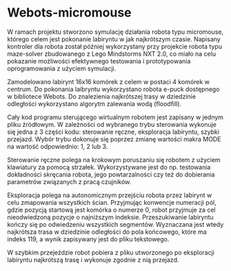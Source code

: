 # Webots-micromouse

W ramach projektu stworzono symulację działania robota typu micromouse, którego celem jest pokonanie labiryntu w jak najkrótszym czasie. 
Napisany kontroler dla robota został później wykorzystany przy projekcie robota typu maze-solver zbudowanego z Lego Mindstorms NXT 2.0,
co miało na celu pokazanie możliwości efektywnego testowania i prototypowania oprogramowania z użyciem symulacji.

Zamodelowano labirynt 16x16 komórek z celem w postaci 4 komórek w centrum. Do pokonania laibryntu
wykorzystano robota e-puck dostępnego w bibliotece Webots.
Do znalezienia najkrótszej trasy w dziedzinie odległości wykorzystano algorytm zalewania wodą (floodfill).

Cały kod programu sterującego wirtualnym robotem jest zapisany w jednym pliku
źródłowym. W zależności od wybranego trybu sterowania wykonuje się jedna z 3 części kodu:
 sterowanie ręczne,
 eksploracja labiryntu,
 szybki przejazd.
Wybór trybu dokonuje się poprzez zmianę wartości makra MODE na wartość 
odpowiednio: 1, 2 lub 3.

Sterowanie ręczne polega na krokowym poruszaniu się robotem z użyciem klawiatury 
za pomocą strzałek. Wykorzystywane jest do np. testowania dokładności skręcania robota, jego 
powtarzalności czy też do dobierania parametrów związanych z pracą czujników.

Eksploracja polega na autonomicznym przejściu robota przez labirynt w celu zmapowania 
wszystkich ścian. Przyjmując konwencje numeracji pól, 
gdzie pozycją startową jest komórka o numerze 0, robot przyjmuje za cel nieodwiedzoną pozycje 
o najniższym indeksie. Przeszukiwanie labiryntu kończy się po odwiedzeniu wszystkich
segmentów. Wyznaczana jest wtedy najkrótsza trasa w dziedzinie odległości do pola 
końcowego, które ma indeks 119, a wynik zapisywany jest do pliku tekstowego.

W szybkim przejeździe robot pobiera z pliku utworzonego po eksploracji labiryntu 
najkrótszą trasę i wykonuje zgodnie z nią przejazd.


